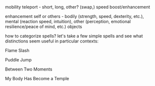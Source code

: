 mobility
	teleport - short, long, other? (swap,)
	speed boost/enhancement

enhancement
	self or others - bodily (strength, speed, dexterity, etc.), mental (reaction speed, intuition), other (perception, emotional resilience/peace of mind, etc.)
	objects
	











how to categorize spells?
let's take a few simple spells and see what distinctions seem useful in particular contexts:



Flame Slash



Puddle Jump



Between Two Moments



My Body Has Become a Temple







